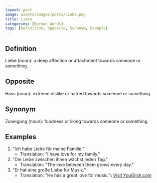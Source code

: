 ```yaml
---
layout: post
image: assets/images/posts/Liebe.png
title: Liebe
categories: [German Words]
tags: [Definition, Opposite, Synonym, Example]
---
```


## Definition

Liebe (noun): a deep affection or attachment towards someone or something.

## Opposite

Hass (noun): extreme dislike or hatred towards someone or something.

## Synonym

Zuneigung (noun): fondness or liking towards someone or something.

## Examples

1. "Ich habe Liebe für meine Familie."
   - Translation: "I have love for my family."
2. "Die Liebe zwischen ihnen wächst jeden Tag."
   - Translation: "The love between them grows every day."
3. "Er hat eine große Liebe für Musik."
   - Translation: "He has a great love for music."\ <a id="yg-widget-0" class="youglish-widget" data-query="Liebe" data-lang="german" data-components="8412" data-auto-start="0" data-bkg-color="theme_light" data-title="How%20to%20pronounce%20Liebe%20in%20German"  rel="nofollow" href="https://youglish.com">Visit YouGlish.com</a><script async src="https://youglish.com/public/emb/widget.js" charset="utf-8"></script>
